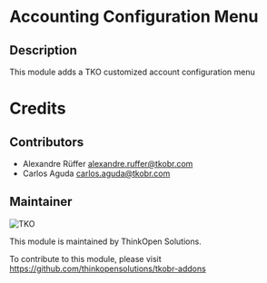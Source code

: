 Accounting Configuration Menu
=============================

Description
-----------

This module adds a TKO customized account configuration menu

Credits
=======

Contributors
------------

 * Alexandre Rüffer <alexandre.ruffer@tkobr.com>
 * Carlos Aguda <carlos.aguda@tkobr.com>

Maintainer
----------

![TKO](https://tkobr.tkobr.com/website/image/ir.attachment/50170_af65c50/datas)

This module is maintained by ThinkOpen Solutions.

To contribute to this module, please visit https://github.com/thinkopensolutions/tkobr-addons
